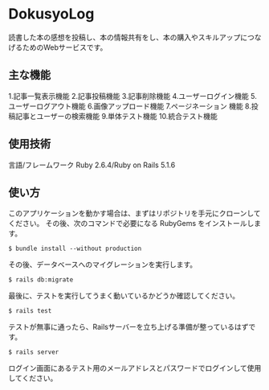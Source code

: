 # DokusyoLog

読書した本の感想を投稿し、本の情報共有をし、本の購入やスキルアップにつなげるためのWebサービスです。

## 主な機能

1.記事一覧表示機能
2.記事投稿機能
3.記事削除機能
4.ユーザーログイン機能
5.ユーザーログアウト機能
6.画像アップロード機能
7.ページネーション 機能
8.投稿記事とユーザーの検索機能
9.単体テスト機能
10.統合テスト機能

## 使用技術

言語/フレームワーク
Ruby 2.6.4/Ruby on Rails 5.1.6

## 使い方

このアプリケーションを動かす場合は、まずはリポジトリを手元にクローンしてください。
その後、次のコマンドで必要になる RubyGems をインストールします。

```
$ bundle install --without production
```

その後、データベースへのマイグレーションを実行します。

```
$ rails db:migrate
```

最後に、テストを実行してうまく動いているかどうか確認してください。

```
$ rails test
```

テストが無事に通ったら、Railsサーバーを立ち上げる準備が整っているはずです。

```
$ rails server
```

ログイン画面にあるテスト用のメールアドレスとパスワードでログインして使用してください。
